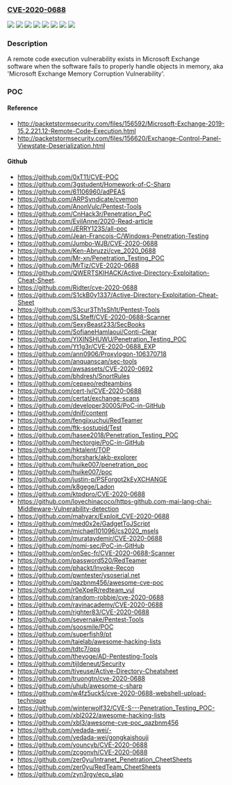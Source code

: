 ### [CVE-2020-0688](https://cve.mitre.org/cgi-bin/cvename.cgi?name=CVE-2020-0688)
![](https://img.shields.io/static/v1?label=Product&message=Microsoft%20Exchange%20Server%202010%20Service%20Pack%203%20Update%20Rollup%2030&color=blue)
![](https://img.shields.io/static/v1?label=Product&message=Microsoft%20Exchange%20Server%202013&color=blue)
![](https://img.shields.io/static/v1?label=Product&message=Microsoft%20Exchange%20Server%202016%20Cumulative%20Update%2014&color=blue)
![](https://img.shields.io/static/v1?label=Product&message=Microsoft%20Exchange%20Server%202016%20Cumulative%20Update%2015&color=blue)
![](https://img.shields.io/static/v1?label=Product&message=Microsoft%20Exchange%20Server%202019%20Cumulative%20Update%203&color=blue)
![](https://img.shields.io/static/v1?label=Product&message=Microsoft%20Exchange%20Server%202019%20Cumulative%20Update%204&color=blue)
![](https://img.shields.io/static/v1?label=Version&message=n%2Fa&color=blue)
![](https://img.shields.io/static/v1?label=Vulnerability&message=Remote%20Code%20Execution&color=brighgreen)

### Description

A remote code execution vulnerability exists in Microsoft Exchange software when the software fails to properly handle objects in memory, aka 'Microsoft Exchange Memory Corruption Vulnerability'.

### POC

#### Reference
- http://packetstormsecurity.com/files/156592/Microsoft-Exchange-2019-15.2.221.12-Remote-Code-Execution.html
- http://packetstormsecurity.com/files/156620/Exchange-Control-Panel-Viewstate-Deserialization.html

#### Github
- https://github.com/0xT11/CVE-POC
- https://github.com/3gstudent/Homework-of-C-Sharp
- https://github.com/61106960/adPEAS
- https://github.com/ARPSyndicate/cvemon
- https://github.com/AnonVulc/Pentest-Tools
- https://github.com/CnHack3r/Penetration_PoC
- https://github.com/EvilAnne/2020-Read-article
- https://github.com/JERRY123S/all-poc
- https://github.com/Jean-Francois-C/Windows-Penetration-Testing
- https://github.com/Jumbo-WJB/CVE-2020-0688
- https://github.com/Ken-Abruzzi/cve_2020_0688
- https://github.com/Mr-xn/Penetration_Testing_POC
- https://github.com/MrTiz/CVE-2020-0688
- https://github.com/QWERTSKIHACK/Active-Directory-Exploitation-Cheat-Sheet.
- https://github.com/Ridter/cve-2020-0688
- https://github.com/S1ckB0y1337/Active-Directory-Exploitation-Cheat-Sheet
- https://github.com/S3cur3Th1sSh1t/Pentest-Tools
- https://github.com/SLSteff/CVE-2020-0688-Scanner
- https://github.com/SexyBeast233/SecBooks
- https://github.com/SofianeHamlaoui/Conti-Clear
- https://github.com/YIXINSHUWU/Penetration_Testing_POC
- https://github.com/Yt1g3r/CVE-2020-0688_EXP
- https://github.com/ann0906/Proxylogon-106370718
- https://github.com/anquanscan/sec-tools
- https://github.com/awsassets/CVE-2020-0692
- https://github.com/bhdresh/SnortRules
- https://github.com/cepxeo/redteambins
- https://github.com/cert-lv/CVE-2020-0688
- https://github.com/certat/exchange-scans
- https://github.com/developer3000S/PoC-in-GitHub
- https://github.com/dnif/content
- https://github.com/fengjixuchui/RedTeamer
- https://github.com/ftk-sostupid/Test
- https://github.com/hasee2018/Penetration_Testing_POC
- https://github.com/hectorgie/PoC-in-GitHub
- https://github.com/hktalent/TOP
- https://github.com/horshark/akb-explorer
- https://github.com/huike007/penetration_poc
- https://github.com/huike007/poc
- https://github.com/justin-p/PSForgot2kEyXCHANGE
- https://github.com/k8gege/Ladon
- https://github.com/ktpdpro/CVE-2020-0688
- https://github.com/lovechinacoco/https-github.com-mai-lang-chai-Middleware-Vulnerability-detection
- https://github.com/mahyarx/Exploit_CVE-2020-0688
- https://github.com/med0x2e/GadgetToJScript
- https://github.com/michael101096/cs2020_msels
- https://github.com/murataydemir/CVE-2020-0688
- https://github.com/nomi-sec/PoC-in-GitHub
- https://github.com/onSec-fr/CVE-2020-0688-Scanner
- https://github.com/password520/RedTeamer
- https://github.com/phackt/Invoke-Recon
- https://github.com/pwntester/ysoserial.net
- https://github.com/qazbnm456/awesome-cve-poc
- https://github.com/r0eXpeR/redteam_vul
- https://github.com/random-robbie/cve-2020-0688
- https://github.com/ravinacademy/CVE-2020-0688
- https://github.com/righter83/CVE-2020-0688
- https://github.com/severnake/Pentest-Tools
- https://github.com/soosmile/POC
- https://github.com/superfish9/pt
- https://github.com/taielab/awesome-hacking-lists
- https://github.com/tdtc7/qps
- https://github.com/theyoge/AD-Pentesting-Tools
- https://github.com/tijldeneut/Security
- https://github.com/tiyeuse/Active-Directory-Cheatsheet
- https://github.com/truongtn/cve-2020-0688
- https://github.com/uhub/awesome-c-sharp
- https://github.com/w4fz5uck5/cve-2020-0688-webshell-upload-technique
- https://github.com/winterwolf32/CVE-S---Penetration_Testing_POC-
- https://github.com/xbl2022/awesome-hacking-lists
- https://github.com/xbl3/awesome-cve-poc_qazbnm456
- https://github.com/yedada-wei/-
- https://github.com/yedada-wei/gongkaishouji
- https://github.com/youncyb/CVE-2020-0688
- https://github.com/zcgonvh/CVE-2020-0688
- https://github.com/zer0yu/Intranet_Penetration_CheetSheets
- https://github.com/zer0yu/RedTeam_CheetSheets
- https://github.com/zyn3rgy/ecp_slap

